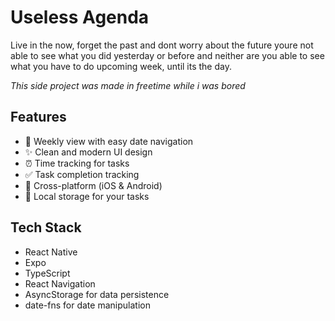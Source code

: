 # Useless Agenda

Live in the now, forget the past and dont worry about the future
youre not able to see what you did yesterday or before and neither are you
able to see what you have to do upcoming week, until its the day.

*This side project was made in freetime while i was bored*
## Features

- 📅 Weekly view with easy date navigation
- ✨ Clean and modern UI design
- ⏰ Time tracking for tasks
- ✅ Task completion tracking
- 📱 Cross-platform (iOS & Android)
- 💾 Local storage for your tasks

## Tech Stack

- React Native
- Expo
- TypeScript
- React Navigation
- AsyncStorage for data persistence
- date-fns for date manipulation
